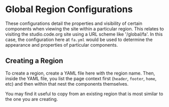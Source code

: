 # Global Region Configurations

These configurations detail the properties and visibility of certain components
when viewing the site within a particular region. This relates to visiting the
studio.code.org site using a URL scheme like '/global/fa'. In this case, the
configuration here at `fa.yml` would be used to determine the appearance and
properties of particular components.

## Creating a Region

To create a region, create a YAML file here with the region name. Then, inside
the YAML file, you list the page context first (`header`, `footer`, `home`,
etc) and then within that nest the components themselves.

You may find it useful to copy from an existing region that is most similar to
the one you are creating.
